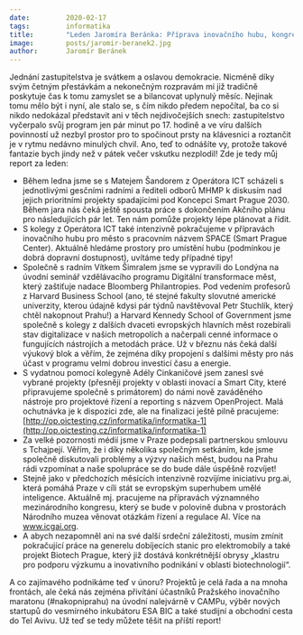 ```yaml
---
date:         2020-02-17
tags:         informatika
title:        "Leden Jaromíra Beránka: Příprava inovačního hubu, kongres pro podporu prg.ai a Smart Prague 2030"
image: 	      posts/jaromir-beranek2.jpg
author:       Jaromír Beránek
---
```


Jednání zastupitelstva je svátkem a oslavou demokracie. Nicméně díky svým četným přestávkám a nekonečným rozpravám mi již tradičně poskytuje čas k tomu zamyslet se a bilancovat uplynulý měsíc. Nejinak tomu mělo být i nyní, ale stalo se, s čím nikdo předem nepočítal, ba co si nikdo nedokázal představit ani v těch nejdivočejších snech: zastupitelstvo vyčerpalo svůj program jen pár minut po 17. hodině a ve víru dalších povinností už nezbyl prostor pro to spočinout prsty na klávesnici a roztančit je v rytmu nedávno minulých chvil. Ano, teď to odnášíte vy, protože takové fantazie bych jindy než v pátek večer vskutku nezplodil! Zde je tedy můj report za leden:

* Během ledna jsme se s Matejem Šandorem z Operátora ICT scházeli s jednotlivými gesčními radními a řediteli odborů MHMP k diskusím nad jejich prioritními projekty spadajícími pod Koncepci Smart Prague 2030. Během jara nás čeká ještě spousta práce s dokončením Akčního plánu pro následujících pár let. Ten nám pomůže projekty lépe plánovat a řídit.
* S kolegy z Operátora ICT také intenzivně pokračujeme v přípravách inovačního hubu pro město s pracovním názvem SPACE (Smart Prague Center). Aktuálně hledáme prostory pro umístění hubu (podmínkou je dobrá dopravní dostupnost), uvítáme tedy případné tipy!
* Společně s radním Vítkem Šimralem jsme se vypravili do Londýna na úvodní seminář vzdělávacího programu Digitální transformace měst, který zaštiťuje nadace Bloomberg Philantropies. Pod vedením profesorů z Harvard Business School (ano, té stejné fakulty slovutné americké univerzity, kterou údajně kdysi pár týdnů navštěvoval Petr Stuchlík, který chtěl nakopnout Prahu!) a Harvard Kennedy School of Government jsme společně s kolegy z dalších dvaceti evropských hlavních měst rozebírali stav digitalizace v našich metropolích a načerpali cenné informace o fungujících nástrojích a metodách práce. Už v březnu nás čeká další výukový blok a věřím, že zejména díky propojení s dalšími městy pro nás účast v programu velmi dobrou investicí času a energie.
* S vydatnou pomocí kolegyně Adély Cinkaničové jsem zanesl své vybrané projekty (přesněji projekty v oblasti inovací a Smart City, které připravujeme společně s primátorem) do námi nově zaváděného nástroje pro projektové řízení a reporting s názvem OpenProject. Malá ochutnávka je k dispozici zde, ale na finalizaci ještě pilně pracujeme: [http://op.oictesting.cz/informatika/informatika-1](http://op.oictesting.cz/informatika/informatika-1)
* Za velké pozornosti médií jsme v Praze podepsali partnerskou smlouvu s Tchajpejí. Věřím, že i díky několika společným setkáním, kde jsme společně diskutovali problémy a výzvy našich měst, budou na Prahu rádi vzpomínat a naše spolupráce se do bude dále úspěšně rozvíjet!
* Stejně jako v předchozích měsících intenzivně rozvíjíme iniciativu prg.ai, která pomáhá Praze v cíli stát se evropským superhubem umělé inteligence. Aktuálně mj. pracujeme na přípravách významného mezinárodního kongresu, který se bude v polovině dubna v prostorách Národního muzea věnovat otázkám řízení a regulace AI. Více na www.icgai.org.
* A abych nezapomněl ani na své další srdeční záležitosti, musím zmínit pokračující práce na generelu dobíjecích stanic pro elektromobily a také projekt Biotech Prague, který již dostává konkrétnější obrysy „klastru pro podporu výzkumu a inovativního podnikání v oblasti biotechnologií“.

A co zajímavého podnikáme teď v únoru? Projektů je celá řada a na mnoha frontách, ale čeká nás zejména přivítání účastníků Pražského inovačního maratonu (#nakopniprahu) na úvodní nalejvárně v CAMPu, výběr nových startupů do vesmírného inkubátoru ESA BIC a také studijní a obchodní cesta do Tel Avivu. Už teď se tedy můžete těšit na příští report!
